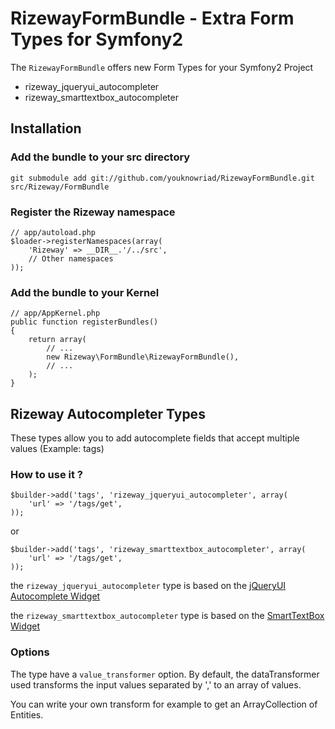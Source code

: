 RizewayFormBundle - Extra Form Types for Symfony2
=================================================

The ``RizewayFormBundle`` offers new Form Types for your Symfony2 Project

 - rizeway_jqueryui_autocompleter
 - rizeway_smarttextbox_autocompleter

Installation
------------

### Add the bundle to your src directory
    git submodule add git://github.com/youknowriad/RizewayFormBundle.git src/Rizeway/FormBundle

### Register the Rizeway namespace
    // app/autoload.php
    $loader->registerNamespaces(array(
        'Rizeway' => __DIR__.'/../src',
        // Other namespaces
    ));

### Add the bundle to your Kernel
    // app/AppKernel.php
    public function registerBundles()
    {
        return array(
            // ...
            new Rizeway\FormBundle\RizewayFormBundle(),
            // ...
        );
    }

Rizeway Autocompleter Types
--------------------------
These types allow you to add autocomplete fields that accept multiple values (Example: tags)

### How to use it ?

    $builder->add('tags', 'rizeway_jqueryui_autocompleter', array(
        'url' => '/tags/get',
    ));

or

    $builder->add('tags', 'rizeway_smarttextbox_autocompleter', array(
        'url' => '/tags/get',
    ));

the ``rizeway_jqueryui_autocompleter`` type is based on the [jQueryUI Autocomplete Widget](http://jqueryui.com/demos/autocomplete/)

the ``rizeway_smarttextbox_autocompleter`` type is based on the [SmartTextBox Widget](http://plugins.jquery.com/project/smarttextbox)

### Options
The type have a ``value_transformer`` option. By default, the dataTransformer used
transforms the input values separated by ',' to an array of values.

You can write your own transform for example to get an ArrayCollection of Entities.

